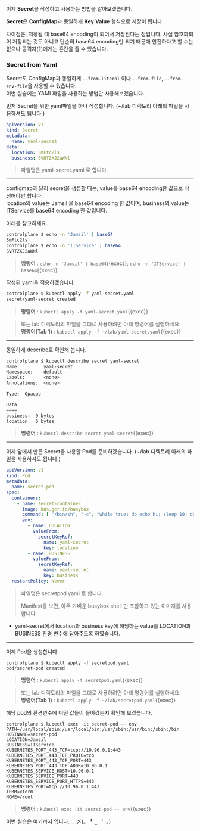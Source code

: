 이제 **Secret**을 작성하고 사용하는 방법을 알아보겠습니다.

**Secret**은 **ConfigMap**과 동일하게 **Key:Value** 형식으로 저장이 됩니다.

차이점은, 저장될 때 base64 encoding이 되어서 저장된다는 점입니다. 사실 암호화되어 저장되는 것도 아니고 단순히 base64 encoding만 되기 때문에 안전하다고 할 수는 없으나 공격자(?)에게는 혼란을 줄 수 있습니다.

### Secret from Yaml

Secret도 ConfigMap과 동일하게 `--from-literal` 이나 `--from-file`, `--from-env-file`을 사용할 수 있습니다.  
이번 실습에는 YAML파일을 사용하는 방법만 사용해보겠습니다.



먼저 Secret을 위한 yaml파일을 하나 작성합니다. (~/lab 디렉토리 아래의 파일을 사용하셔도 됩니다.)

```yaml
apiVersion: v1
kind: Secret
metadata:
  name: yaml-secret
data:
  location: SmFtc2ls
  business: SVRTZXJ2aWNl
```

> 파일명은 yaml-secret.yaml 로 합니다.

---

configmap과 달리 secret을 생성할 때는, value를 base64 encoding한 값으로 작성해야만 합니다.  
location의 value는 Jamsil 을 base64 encoding 한 값이며, business의 value는 ITService를 base64 encoding 한 값입니다.

아래를 참고하세요.

```bash
controlplane $ echo -n 'Jamsil' | base64
SmFtc2ls
controlplane $ echo -n 'ITService' | base64
SVRTZXJ2aWNl
```

> **명령어** : `echo -n 'Jamsil' | base64`{{exec}}, `echo -n 'ITService' | base64`{{exec}}

작성된 yaml을 적용하겠습니다.

```bash
controlplane $ kubectl apply -f yaml-secret.yaml
secret/yaml-secret created
```

> **명령어** : `kubectl apply -f yaml-secret.yaml`{{exec}}

> 또는 lab 디렉토리의 파일을 그대로 사용하려면 아래 명령어를 실행하세요.  
> **명령어(Tab 1)** : `kubectl apply -f ~/lab/yaml-secret.yaml`{{exec}}


---

동일하게 describe로 확인해 봅니다.

```bash
controlplane $ kubectl describe secret yaml-secret
Name:         yaml-secret
Namespace:    default
Labels:       <none>
Annotations:  <none>

Type:  Opaque

Data
====
business:  9 bytes
location:  6 bytes
```

> **명령어** : `kubectl describe secret yaml-secret`{{exec}}

---

이제 앞에서 만든 Secret을 사용할 Pod를 준비하겠습니다. (~/lab 디렉토리 아래의 파일을 사용하셔도 됩니다.)

```yaml
apiVersion: v1
kind: Pod
metadata:
  name: secret-pod
spec:
  containers:
    - name: secret-container
      image: k8s.gcr.io/busybox
      command: [ "/bin/sh", "-c", "while true; do echo hi; sleep 10; done" ]
      env:
        - name: LOCATION
          valueFrom:
            secretKeyRef:
              name: yaml-secret
              key: location
        - name: BUSINESS
          valueFrom:
            secretKeyRef:
              name: yaml-secret
              key: business
  restartPolicy: Never
```

> 파일명은 secretpod.yaml 로 합니다.
>
> Manifest를 보면, 아주 가벼운 busybox shell 만 포함하고 있는 이미지를 사용합니다.

- yaml-secret에서 location과 business key에 해당하는 value를 LOCATION과 BUSINESS 환경 변수에 담아주도록 하였습니다.

---

이제 Pod을 생성합니다.

```
controlplane $ kubectl apply -f secretpod.yaml
pod/secret-pod created
```

> **명령어** : `kubectl apply -f secretpod.yaml`{{exec}}

> 또는 lab 디렉토리의 파일을 그대로 사용하려면 아래 명령어를 실행하세요.  
> **명령어(Tab 1)** : `kubectl apply -f ~/lab/secretpod.yaml`{{exec}}



해당 pod의 환경변수에 어떤 값들이 들어갔는지 확인해 보겠습니다.

```bash{4,5}
controlplane $ kubectl exec -it secret-pod -- env
PATH=/usr/local/sbin:/usr/local/bin:/usr/sbin:/usr/bin:/sbin:/bin
HOSTNAME=secret-pod
LOCATION=Jamsil
BUSINESS=ITService
KUBERNETES_PORT_443_TCP=tcp://10.96.0.1:443
KUBERNETES_PORT_443_TCP_PROTO=tcp
KUBERNETES_PORT_443_TCP_PORT=443
KUBERNETES_PORT_443_TCP_ADDR=10.96.0.1
KUBERNETES_SERVICE_HOST=10.96.0.1
KUBERNETES_SERVICE_PORT=443
KUBERNETES_SERVICE_PORT_HTTPS=443
KUBERNETES_PORT=tcp://10.96.0.1:443
TERM=xterm
HOME=/root
```

> **명령어** : `kubectl exec -it secret-pod -- env`{{exec}}

이번 실습은 여기까지 입니다.   ＿〆(。╹‿ ╹ 。)